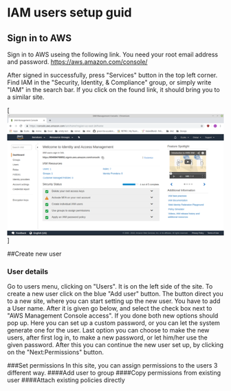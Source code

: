# IAM users setup guid

## Sign in to AWS

Sign in to AWS useing the following link. You need your root email address and password.
https://aws.amazon.com/console/

After signed in successfully, press "Services" button in the top left corner. Find IAM in the "Security, Identity, & Compliance" group, or simply write "IAM" in the search bar. If you click on the found link, it should  bring you to a similar site.

[<img src="Images/Security, Identity, & Compliance.png">]

##Create new user

### User details
Go to users menu, clicking on "Users". It is on the left side of the site. To create a new user click on the blue "Add user" button. The button direct you to a new site, where you can start setting up the new user.
You have to add a User name. After it is given go below, and select the check box next to "AWS Management Console access". If you done both new options should pop up. Here you can set up a custom password, or you can let the system generate one for the user. Last option you can choose to make the new users, after first log in, to make a new password, or let him/her use the given password.
After this you can continue the new user set up, by clicking on the "Next:Permissions" button.

###Set permissions
In this site, you can assign permissions to the users 3 different way.
####Add user to group
####Copy permissions from existing user
####Attach existing policies directly